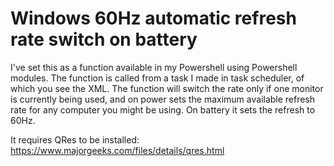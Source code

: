 # Windows 60Hz automatic refresh rate switch on battery
I've set this as a function available in my Powershell using Powershell modules. 
The function is called from a task I made in task scheduler, of which you see the XML.
The function will switch the rate only if one monitor is currently being used, and on power sets the maximum available refresh rate for any computer you might be using. On battery it sets the refresh to 60Hz.

It requires QRes to be installed: https://www.majorgeeks.com/files/details/qres.html
